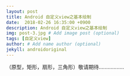 ```yaml
---
layout: post
title: Android 自定义view之基本绘制
date:  2018-02-26 16:35:00 +0900 
description: Android 自定义view之基本绘制
img: post-3.jpg # Add image post (optional)
tags: [自定义view]
author: # Add name author (optional)
jekyll: androidoriginal
---
```

（原型，矩形，扇形，三角形）敬请期待.................
